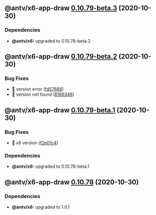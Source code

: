## @antv/x6-app-draw [0.10.79-beta.3](https://github.com/antvis/x6/compare/@antv/x6-app-draw@0.10.79-beta.2...@antv/x6-app-draw@0.10.79-beta.3) (2020-10-30)





### Dependencies

* **@antv/x6:** upgraded to 0.10.78-beta.2

## @antv/x6-app-draw [0.10.79-beta.2](https://github.com/antvis/x6/compare/@antv/x6-app-draw@0.10.79-beta.1...@antv/x6-app-draw@0.10.79-beta.2) (2020-10-30)


### Bug Fixes

* 🐛 version error ([fd57688](https://github.com/antvis/x6/commit/fd5768861fedda32d341c774f6e80da67646426f))
* 🐛 version not found ([8166346](https://github.com/antvis/x6/commit/8166346771f11ef5997a6e1ed376987408e57cde))

## @antv/x6-app-draw [0.10.79-beta.1](https://github.com/antvis/x6/compare/@antv/x6-app-draw@0.10.78...@antv/x6-app-draw@0.10.79-beta.1) (2020-10-30)


### Bug Fixes

* 🐛 x6 version ([f2e01c4](https://github.com/antvis/x6/commit/f2e01c44a1f1acd9390c9de0b5ade913cfd8b03b))





### Dependencies

* **@antv/x6:** upgraded to 0.10.78-beta.1

## @antv/x6-app-draw [0.10.78](https://github.com/antvis/x6/compare/@antv/x6-app-draw@0.10.77...@antv/x6-app-draw@0.10.78) (2020-10-30)





### Dependencies

* **@antv/x6:** upgraded to 1.0.1

